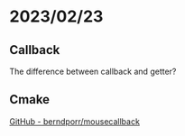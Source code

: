 # 2023/02/23
## Callback
The difference between callback and getter? 

## Cmake
[GitHub - berndporr/mousecallback](https://github.com/berndporr/mousecallback.git)